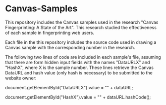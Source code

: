 # Canvas-Samples
This repository includes the Canvas samples used in the research "Canvas Fingerprinting: A State of the Art". This research studied the effectiveness of each sample in fingerprinting web users.

Each file in the this repository includes the source code used in drawing a Canvas sample with the corresponding number in the research. 


The following two lines of code are included in each sample's file, assuming that there are form hidden input fields with the names "DataURLX" and "HashX", where X is the sample number. These lines retrieve the Canvas DataURL and hash value (only hash is necessary) to be submitted to the website owner:


document.getElementById("DataURLX").value = "" + dataURL;

document.getElementById("HashX").value = "" + dataURL.hashCode();
